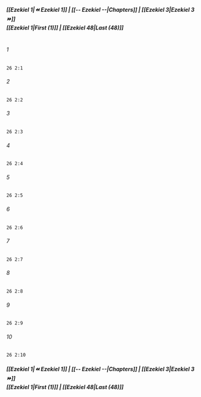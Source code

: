 
##### **[[Ezekiel 1|⏪ Ezekiel 1]] | [[-- Ezekiel --|Chapters]] | [[Ezekiel 3|Ezekiel 3 ⏩]]**<br>**[[Ezekiel 1|First (1)]] | [[Ezekiel 48|Last (48)]]**<br><br>

###### 1
``` verse
26 2:1
```
###### 2
``` verse
26 2:2
```
###### 3
``` verse
26 2:3
```
###### 4
``` verse
26 2:4
```
###### 5
``` verse
26 2:5
```
###### 6
``` verse
26 2:6
```
###### 7
``` verse
26 2:7
```
###### 8
``` verse
26 2:8
```
###### 9
``` verse
26 2:9
```
###### 10
``` verse
26 2:10
```

##### **[[Ezekiel 1|⏪ Ezekiel 1]] | [[-- Ezekiel --|Chapters]] | [[Ezekiel 3|Ezekiel 3 ⏩]]**<br>**[[Ezekiel 1|First (1)]] | [[Ezekiel 48|Last (48)]]**
